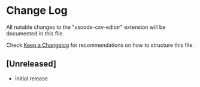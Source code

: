 # Change Log

All notable changes to the "vscode-csv-editor" extension will be documented in this file.

Check [Keep a Changelog](http://keepachangelog.com/) for recommendations on how to structure this file.

## [Unreleased]

- Initial release